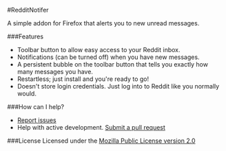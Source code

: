 #RedditNotifer

A simple addon for Firefox that alerts you to new unread messages.

###Features

- Toolbar button to allow easy access to your Reddit inbox.
- Notifications (can be turned off) when you have new messages.
- A persistent bubble on the toolbar button that tells you exactly how many messages you have.
- Restartless; just install and you're ready to go!
- Doesn't store login credentials. Just log into to Reddit like you normally would.

###How can I help?

- [Report issues](https://github.com/BoringCode/RedditNotifier/issues)
- Help with active development. [Submit a pull request](https://github.com/BoringCode/RedditNotifier/pulls)

###License
Licensed under the [Mozilla Public License version 2.0](https://www.mozilla.org/MPL/2.0/)